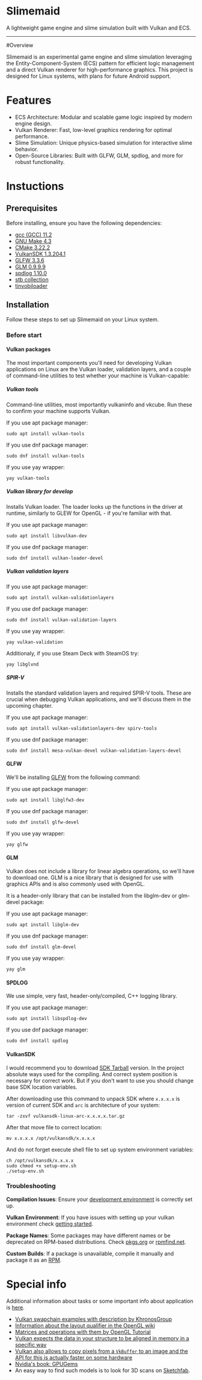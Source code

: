 # Slimemaid

A lightweight game engine and slime simulation built with Vulkan and ECS.

***

#Overview

Slimemaid is an experimental game engine and slime simulation leveraging the Entity-Component-System (ECS) pattern
for efficient logic management and a direct Vulkan renderer for high-performance graphics.
This project is designed for Linux systems, with plans for future Android support.

# Features

- ECS Architecture: Modular and scalable game logic inspired by modern engine design.
- Vulkan Renderer: Fast, low-level graphics rendering for optimal performance.
- Slime Simulation: Unique physics-based simulation for interactive slime behavior.
- Open-Source Libraries: Built with GLFW, GLM, spdlog, and more for robust functionality.

# Instuctions

## Prerequisites

Before installing, ensure you have the following dependencies:
 - [gcc (GCC) 11.2](https://gcc.gnu.org/gcc-11/)
 - [GNU Make 4.3](https://www.gnu.org/software/make/)
 - [CMake 3.22.2](https://cmake.org/)
 - [VulkanSDK 1.3.204.1](https://vulkan.lunarg.com/sdk/home)
 - [GLFW 3.3.6](https://www.glfw.org/)
 - [GLM 0.9.9.9](https://github.com/g-truc/glm)
 - [spdlog 1.10.0](https://github.com/gabime/spdlog)
 - [stb collection](https://github.com/nothings/stb)
 - [tinyobjloader](https://github.com/tinyobjloader/tinyobjloader)

## Installation

Follow these steps to set up Slimemaid on your Linux system.

### Before start

#### Vulkan packages

The most important components you'll need for developing Vulkan applications on Linux are the Vulkan loader, validation layers, and a couple of command-line utilities to test whether your machine is Vulkan-capable:

##### Vulkan tools

Command-line utilities, most importantly vulkaninfo and vkcube. Run these to confirm your machine supports Vulkan.

If you use apt package manager:
```console
sudo apt install vulkan-tools
```

If you use dnf package manager:
```console
sudo dnf install vulkan-tools
```

If you use yay wrapper:
```console
yay vulkan-tools
```

##### Vulkan library for develop

Installs Vulkan loader. The loader looks up the functions in the driver at runtime, similarly to GLEW for OpenGL - if you're familiar with that.

If you use apt package manager:
```console
sudo apt install libvulkan-dev
```

If you use dnf package manager:
```console
sudo dnf install vulkan-loader-devel
```

##### Vulkan validation layers

If you use apt package manager:
```console
sudo apt install vulkan-validationlayers
```

If you use dnf package manager:
```console
sudo dnf install vulkan-validation-layers
```

If you use yay wrapper:
```console
yay vulkan-validation
```

Additionaly, if you use Steam Deck with SteamOS try:
```console
yay libglvnd
```

##### SPIR-V

Installs the standard validation layers and required SPIR-V tools. These are crucial when debugging Vulkan applications, and we'll discuss them in the upcoming chapter.

If you use apt package manager:
```console    
sudo apt install vulkan-validationlayers-dev spirv-tools
```

If you use dnf package manager:
```console    
sudo dnf install mesa-vulkan-devel vulkan-validation-layers-devel
```

#### GLFW

We'll be installing [GLFW](https://www.glfw.org/) from the following command:

If you use apt package manager:
```console
sudo apt install libglfw3-dev

```
If you use dnf package manager:
```console
sudo dnf install glfw-devel
```

If you use yay wrapper:
```console
yay glfw
```

#### GLM

Vulkan does not include a library for linear algebra operations, so we'll have to download one. GLM is a nice library that is designed for use with graphics APIs and is also commonly used with OpenGL.

It is a header-only library that can be installed from the libglm-dev or glm-devel package:

If you use apt package manager:
```console
sudo apt install libglm-dev
```

If you use dnf package manager:
```console
sudo dnf install glm-devel
```

If you use yay wrapper:
```console
yay glm
```


#### SPDLOG

We use simple, very fast, header-only/compiled, C++ logging library.

If you use apt package manager:
```console
sudo apt install libspdlog-dev
```

If you use dnf package manager:
```console
sudo dnf install spdlog
```

#### VulkanSDK

I would recommend you to download [SDK Tarball](https://vulkan.lunarg.com/sdk/home#linux) version. In the project absolute ways used for the compiling. And correct system position is necessary for correct work.
But if you don't want to use you should change base SDK location variables.

After downloading use this command to unpack SDK where `x.x.x.x` is version of current SDK and `arc` is architecture of your system:

```console
tar -zxvf vulkansdk-linux-arc-x.x.x.x.tar.gz
```

After that move file to correct location:

```console
mv x.x.x.x /opt/vulkansdk/x.x.x.x
```

And do not forget execute shell file to set up system environment variables:

```console
ch /opt/vulkansdk/x.x.x.x
sudo chmod +x setup-env.sh
./setup-env.sh
```


### Troubleshooting

**Compilation Issues**: Ensure your [development environment](https://vulkan-tutorial.com/en/Development_environment#page_Linux) is correctly set up.

**Vulkan Environment**: If you have issues with setting up your vulkan environment check [getting started](https://vulkan.lunarg.com/doc/sdk/1.4.309.0/linux/getting_started.html).

**Package Names**: Some packages may have different names or be deprecated on RPM-based distributions. Check [pkgs.org](https://pkgs.org) or [rpmfind.net](https://rpmfind.net/).

**Custom Builds**: If a package is unavailable, compile it manually and package it as an [RPM](https://rpm-packaging-guide.github.io/).


# Special info
Additional information about tasks or some important info about application is [here](./NOTES.md).

 - [Vulkan swapchain examples with description by KhronosGroup](https://github.com/KhronosGroup/Vulkan-Docs/wiki/Synchronization-Examples#swapchain-image-acquire-and-present)
 - [Information about the layout qualifier in the OpenGL wiki](https://www.khronos.org/opengl/wiki/Layout_Qualifier_(GLSL))
 - [Matrices and operations with them by OpenGL Tutorial](https://www.opengl-tutorial.org/beginners-tutorials/tutorial-3-matrices/)
 - [Vulkan expects the data in your structure to be aligned in memory in a specific way](https://www.khronos.org/registry/vulkan/specs/1.3-extensions/html/chap15.html#interfaces-resources-layout)
 - [Vulkan also allows to copy pixels from a `VkBuffer` to an image and the API for this is actually faster on some hardware](https://developer.nvidia.com/vulkan-memory-management)
 - [Nvidia's book: GPUGems](https://developer.nvidia.com/gpugems/gpugems/contributors)
 - An easy way to find such models is to look for 3D scans on [Sketchfab](https://sketchfab.com/).
